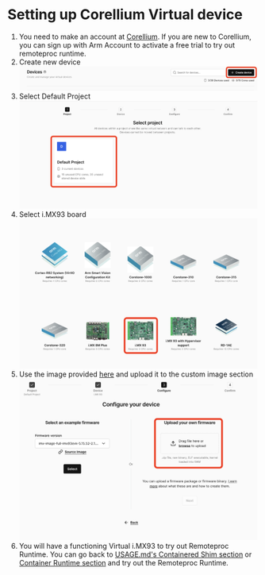 # Setting up Corellium Virtual device

1. You need to make an account at [Corellium](https://app.avh.corellium.com/login). If you are new to Corellium, you can sign up with Arm Account to activate a free trial to try out remoteproc runtime.
2. Create new device
   ![setup corellium step 1](./images/setup_corellium1.png)
3. Select Default Project
   ![setup corellium step 2](./images/setup_corellium2.png)
4. Select i.MX93 board
   ![setup corellium step 3](./images/setup_corellium3.png)
5. Use the image provided [here](https://github.com/Arm-Debug/remoteproc-runtime/releases/download/assets/image.zip) and upload it to the custom image section
   ![setup corellium step 4](./images/setup_corellium4.png)
6. You will have a functioning Virtual i.MX93 to try out Remoteproc Runtime. You can go back to [USAGE.md's Containered Shim section](./USAGE.md#containerd-shim) or [Container Runtime section](./USAGE.md#container-runtime-️-wip) and try out the Remoteproc Runtime.
